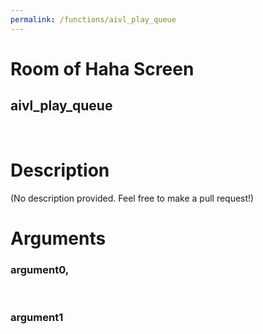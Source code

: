 ```yaml
---
permalink: /functions/aivl_play_queue
---
```

# Room of Haha Screen  
## aivl_play_queue  
&nbsp;  
# Description  
(No description provided. Feel free to make a pull request!) 
&nbsp;  
# Arguments
### argument0, 

&nbsp;  
### argument1

&nbsp;  


